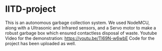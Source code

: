 # IITD-project
This is an autonomous garbage collection system. We used NodeMCU, along with a Ultrasonic and Infrared sensors, and a Servo motor to make a robust garbage box which ensured contactless disposal of waste. 
Youtube Video for the demonstration: 
https://youtu.be/Tl69N-w6wbE
Code for the project has been uploaded as well.
